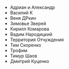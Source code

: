 *   Адриан и Александр
*   Василий К
*   Веня ДРкин
*   Зимовье Зверей
*   Кирилл Комарова
*   Вадим Народицкий
*   Территория Отчуждения
*   Тим Скоренко
*   Трофим
*   Тимур Шаов
*   Дмитрий Куценко